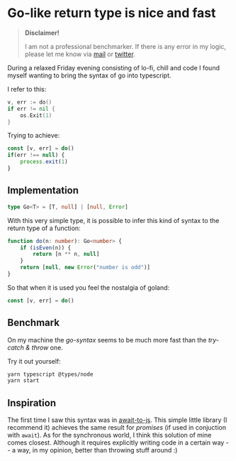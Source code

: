 # Go-like return type is nice and fast

> **Disclaimer!**
>
> I am not a professional benchmarker. If there is any error in my logic, please let me know via [mail](mailto:didonato.fr@gmail.com) or [twitter](https://twitter.com/did0f).

During a relaxed Friday evening consisting of lo-fi, chill and code I found myself wanting to bring the syntax of go into typescript.

I refer to this:

```go
v, err := do()
if err != nil {
    os.Exit(1)
}
```

Trying to achieve:

```ts
const [v, err] = do()
if(err !== null) {
    process.exit(1)
}
```

## Implementation

```ts
type Go<T> = [T, null] | [null, Error]
```

With this very simple type, it is possible to infer this kind of syntax to the return type of a function:

```ts
function do(n: number): Go<number> {
    if (isEven(n)) {
        return [n ** n, null]
    }
    return [null, new Error("number is odd")]
}
```

So that when it is used you feel the nostalgia of goland:

```ts
const [v, err] = do()
```

## Benchmark

On my machine the *go-syntax* seems to be much more fast than the *try-catch & throw* one.

Try it out yourself:

```bash
yarn typescript @types/node
yarn start
``` 

## Inspiration

The first time I saw this syntax was in [await-to-js](https://www.npmjs.com/package/await-to-js). This simple little library (I recommend it) achieves the same result for *promises* (if used in conjuction with `await`).
As for the synchronous world, I think this solution of mine comes closest. Although it requires explicitly writing code in a certain way -- a way, in my opinion, better than throwing stuff around :)